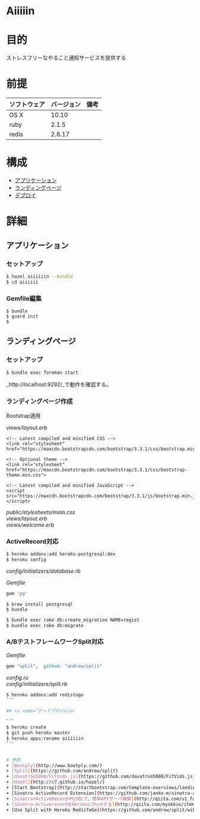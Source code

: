 Aiiiiin
===
# 目的
ストレスフリーなやること通知サービスを提供する

# 前提
| ソフトウェア     | バージョン    | 備考         |
|:---------------|:-------------|:------------|
| OS X           |10.10        |             |
| ruby      　　　|2.1.5         |             |
| redis     　　　|2.8.17         |             |

# 構成
+ [アプリケーション](#1)
+ [ランディングページ](#2)
+ [デプロイ](#3)

# 詳細
## <a name="1">アプリケーション</a>
### セットアップ

```bash
$ hazel aiiiiiin --bundle
$ cd aiiiiii
```

### Gemfile編集
```
$ bundle
$ guard init
$
```

## <a name="2">ランディングページ</a>

### セットアップ

```bash
$ bundle exec foreman start
```

_http://localhost:9292/_で動作を確認する。

### ランディングページ作成
Bootstrap適用

_views/layout.erb_

```
<!-- Latest compiled and minified CSS -->
<link rel="stylesheet" href="https://maxcdn.bootstrapcdn.com/bootstrap/3.3.1/css/bootstrap.min.css">

<!-- Optional theme -->
<link rel="stylesheet" href="https://maxcdn.bootstrapcdn.com/bootstrap/3.3.1/css/bootstrap-theme.min.css">

<!-- Latest compiled and minified JavaScript -->
<script src="https://maxcdn.bootstrapcdn.com/bootstrap/3.3.1/js/bootstrap.min.js"></script>
```

_public/stylesheets/main.css_  
_views/layout.erb_  
_views/welcome.erb_

### ActiveRecord対応

```bash
$ heroku addons:add heroku-postgresql:dev
$ heroku config
```
_config/initializers/database.rb_  

_Gemfile_
```ruby
gem 'pg'
```

```
$ brew install postgresql
$ bundle
```

```bash
$ bundle exec rake db:create_migration NAME=regist
$ bundle exec rake db:migrate
```
### A/BテストフレームワークSplit対応

_Gemfile_

```ruby
gem "split",  github: "andrew/split"
```

_config.ru_  
_config/initializers/split.rb_

````bash
$ heroku addons:add redistogo
```

## <a name="3">デプロイ</a>

```
$ heroku create
$ git push heroku master
$ heroku apps:rename aiiiiiin
```


# 参照
+ [Bootply](http://www.bootply.com/)
+ [Split](https://github.com/andrew/split)
+ [davatron5000/FitVids.js](https://github.com/davatron5000/FitVids.js)
+ [Hazel](http://c7.github.io/hazel/)
+ [Start Bootstrap](http://startbootstrap.com/template-overviews/landing-page/)
+ [Sinatra ActiveRecord Extension](https://github.com/janko-m/sinatra-activerecord)
+ [Sinatra+ActiveRecord+MySQLで、簡単APIサーバ構築](http://qiita.com/u1_fukui/items/88c10d4d530ec6fbaaa1)
+ [Sinatra-ActiverecordをHerokuにPushする](http://qiita.com/myokkie/items/6f65db5d53f19d34a27c)
+ [Use Split with Heroku RedisToGo](https://github.com/andrew/split/wiki/Use-Split-with-Heroku-RedisToGo)
